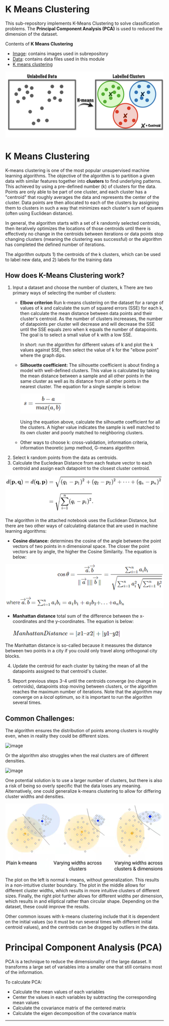 # K Means Clustering

This sub-repository implements K-Means Clustering to solve classification problems. The **Principal Component Analysis (PCA)** is used to reduced the dimension of the dataset.

Contents of **K Means Clustering**

* [Image](https://github.com/sharma7056/renuinde577project/tree/main/UnsupervisedLearning/K%20Means%20Clustering/Image): contains images used in subrepository
* [Data](https://github.com/sharma7056/renuinde577project/tree/main/UnsupervisedLearning/K%20Means%20Clustering/Data): contains data files used in this module
* [K means clustering](https://github.com/sharma7056/renuinde577project/blob/main/UnsupervisedLearning/K%20Means%20Clustering/K%20Means%20Clustering.ipynb)

![image](https://github.com/sharma7056/renuinde577project/blob/main/UnsupervisedLearning/K%20Means%20Clustering/Image/k%20means.png)


# K Means Clustering
K-means clustering is one of the most popular unsupervised machine learning algorithms. The objective of the algorithm is to partition a given data with similar features together into **clusters** to find underlying patterns. This achieved by using a pre-defined number (k) of clusters for the data. Points are only able to be part of one cluster, and each cluster has a "centroid" that roughly averages the data and represents the center of the cluster. Data points are then allocated to each of the clusters by assigning them to clusters in such a way that minimizes each cluster's sum of squares (often using Euclidean distance).

In general, the algorithm starts with a set of k randomly selected centroids, then iteratively optimizes the locations of those centroids until there is effectively no change in the centroids between iterations or data points stop changing clusters (meaning the clustering was successful) or the algorithm has completed the defined number of iterations.

The algorithm outputs 1) the centroids of the k clusters, which can be used to label new data, and 2) labels for the training data
 
## How does K-Means Clustering work?
1. Input a dataset and choose the number of clusters, k
  There are two primary ways of selecting the number of clusters:
    - **Elbow criterion**
      Run k-means clustering on the dataset for a range of values of k and calculate the sum of squared errors (SSE) for each k, then calculate the mean distance between data points and their cluster's centroid. As the number of clusters increeases, the number of datapoints per cluster will decrease and will decrease the SSE until the SSE equals zero when k equals the number of datapoints. The goal is to select a small value of k with a low SSE.
    
      In short: run the algorithm for different values of k and plot the k values against SSE, then select the value of k for the "elbow point" where the graph dips.
    - **Silhouette coefficient:**
      The silhouette coefficient is about finding a model with well-defined clusters. This value is calculated by taking the mean distance between a sample and all other points in the same cluster as well as its distance from all other points in the nearest cluster. The equation for a single sample is below:
    
      ![image](https://github.com/sharma7056/renuinde577project/blob/main/UnsupervisedLearning/K%20Means%20Clustering/Image/146045653-2898b2fa-6f54-4a50-a617-f8efb3f07ef5.png)

        Using the equation above, calculate the silhouette coefficient for all the clusters. A higher value indicates the sample is well matched to its own cluster and poorly matched to neighboring clusters. 
    - Other ways to choose k: cross-validation, information criteria, information theoretic jump method, G-means algorithm
3. Select k random points from the data as centroids. 
4. Calculate the Eucledean Distance from each feature vector to each centroid and assign each datapoint to the closest cluster centroid.

![image](https://github.com/sharma7056/renuinde577project/blob/main/UnsupervisedLearning/K%20Means%20Clustering/Image/132998845-37a6f436-47b4-4337-a030-72bd9212d59f.png)

   The algorithm in the attached notebook uses the Euclidean Distance, but there are two other ways of calculating diatance that are used in machine learning algorithms: 
     
   - **Cosine distance:** determines the cosine of the angle between the point vectors of two points in n dimensional space. The closer the point vectors are by angle, the higher the Cosine Similarity. The equation is below:
    
   ![image](https://github.com/sharma7056/renuinde577project/blob/main/UnsupervisedLearning/K%20Means%20Clustering/Image/146046597-0f8d9449-30d1-4bc7-9560-1b271cff737b.png)

   - **Manhattan distance** total sum of the difference between the x-coordinates and the y-coordinates. The equation is below: 
    
      ![image](https://github.com/sharma7056/renuinde577project/blob/main/UnsupervisedLearning/K%20Means%20Clustering/Image/146046963-1f7a89a4-2a11-4466-b756-5bb1960d4c44.png)

   The Manhattan distance is so-called because it measures the distance between two points in a city if you could only travel along orthogonal city blocks.
   
4. Update the centroid for each cluster by taking the mean of all the datapoints assigned to that centroid's cluster.

5. Report previous steps 3-4 until the centroids converge (no change in cetnroids), datapoints stop moving between clusters, or the algorithm reaches the maximum number of iterations. Note that the algorithm may converge on a _local_ optimum, so it is important to run the algorithm several times. 

## Common Challenges:
The algorithm ensures the distribution of points among clusters is roughly even, when in reality they could be different sizes. 

![image](https://cdn.analyticsvidhya.com/wp-content/uploads/2019/08/Screenshot-from-2019-08-09-13-15-26.png)

Or the algorithm also struggles when the real clusters are of different densities.

![image](https://cdn.analyticsvidhya.com/wp-content/uploads/2019/08/Screenshot-from-2019-08-09-13-19-05.png)

One potential solution is to use a larger number of clusters, but there is also a risk of being so overly specific that the data loses any meaning. Alternatively, one could generalize k-means clustering to allow for differing cluster widths and densities.

![image](https://github.com/sharma7056/renuinde577project/blob/main/UnsupervisedLearning/K%20Means%20Clustering/Image/146047921-d690478c-1ca2-4a7b-bf81-1a4d9b73806e.png)

The plot on the left is normal k-means, without generalization. This results in a non-intuitive cluster boundary. The plot in the middle allows for different cluster widths, which results in more intuitive clusters of different sizes. Finally, the right plot further allows for different widths per dimension, which results in and elliptical rather than circular shape. Depending on the dataset, these could improve the results.

Other common issues with k-means clustering include that it is dependent on the initial values (so it must be run several times with different initial centroid values), and the centroids can be dragged by outliers in the data.

# Principal Component Analysis (PCA)

PCA is a technique to reduce the dimensionality of the large dataset. It transforms a large set of variables into a smaller one that still contains most of the information. 

To calculate PCA:

* Calculate the mean values of each variables
* Center the values in each variables by subtracting the corresponding mean values
* Calculate the covariance matrix of the centered matrix
* Calculate the eigen decomposition of the covariance matrix

---